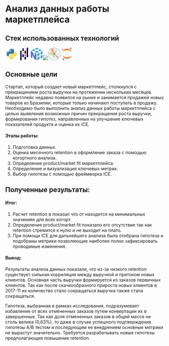 # Анализ данных работы маркетплейса

## Cтек использованных технологий 

<img src="https://github.com/devicons/devicon/blob/master/icons/python/python-original.svg" height="40"/><img src="https://github.com/devicons/devicon/blob/master/icons/pandas/pandas-original.svg" height="40"/><img src="https://github.com/devicons/devicon/blob/master/icons/numpy/numpy-original.svg" height="40"/><img src="https://user-images.githubusercontent.com/315810/92161415-9e357100-edfe-11ea-917d-f9e33fd60741.png" height="40"/><img src="https://github.com/devicons/devicon/blob/master/icons/matplotlib/matplotlib-original.svg" height="40"/><img src="https://github.com/devicons/devicon/blob/master/icons/jupyter/jupyter-original.svg" height="40"/>

## Основные цели 

  Стартап, который создает новый маркетплейс, столкнулся с прекращением роста выручки на протяжении нескольких месяцев. Маркетплейс недавно появился на рынке и занимается продажей новых товаров из Бразилии, которые только начинают поступать в продажу. Необходимо было выполнить анализ данных работы маркетплейса с целью выявления возможных причин прекращения роста выручки, формирования гипотез, направленных на улучшение ключевых показателей продукта и оценка их ICE. 
  
#### Этапы работы:
1. Подготовка данных.
2. Оценка месячного retention в оформление заказа с помощью когортного анализа.
3. Определение product/market fit маркетплейса.
4. Определение и визуализация ключевых метрик.
5. Выбор гипотезы с помощью фреймворка ICE.
## Полученные результаты:

#### Итог:
1. Расчет retention в показал что от находится на минимальных значениях для всех когорт.
2. Определение product/market fit показало его отсутствие так как retention стремится к нулю и не выходит на плато.
3. При помощи ICE для дальнейшего анализа была отобрана гипотеза и подобраны метрики позволяющие наиболее полно зафиксировать проводимые изменения.
   
#### Вывод:
  Результаты анализа данных показали, что из-за низкого retention существует сильная корреляция между выручкой и притоком новых клиентов. Основная часть выручки формируется из заказов первичных клиентов. Так как после скачкообразного прироста новых клиентов в 2017-11 их количество стало сокращаться выручка также стала сокращаться.
  
 Гипотеза, выбранная в рамках исследования, подразумевает избавление от всех отмененных заказов путем конвертации их в завершенные. Так как доля отмененных заказов  в общей массе не столь велика (0,63%), то даже в случае успешного подтверждения гипотезы A/B тестом и последующим ее внедрением основные метрики не вырастут значительно. Требуется разрабатывать новые гипотезы предполагающие повышение retention.



